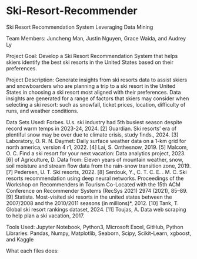# Ski-Resort-Recommender
Ski Resort Recommendation System Leveraging Data Mining

Team Members: Juncheng Man, Justin Nguyen, Grace Waida, and Audrey Ly

Project Goal: Develop a Ski Resort Recommendation System that helps skiers identify the best ski resorts in the United States based on their preferences. ​

Project Description: Generate insights from ski resorts data to assist skiers and snowboarders who are planning a trip to a ski resort in the United States in choosing a ski resort most aligned with their preferences. Data insights are generated for a range of factors that skiers may consider when selecting a ski resort: such as snowfall, ticket prices, location, difficulty of runs, and weather conditions. ​

Data Sets Used: 
Forbes. U.s. ski industry had 5th busiest season despite record warm temps in
2023-24, 2024.
[2] Guardian. Ski resorts’ era of plentiful snow may be over due to climate crisis,
study finds., 2024.
[3] Laboratory, O. R. N. Daymet: Daily surface weather data on a 1-km grid for
north america, version 4 r1, 2022.
[4] Lai, S. Onthesnow, 2019.
[5] Malcom, O. C. Find a ski resort for your next vacation: Data analytics project,
2023.
[6] of Agriculture, D. Data from: Eleven years of mountain weather, snow, soil
moisture and stream flow data from the rain-snow transition zone, 2019.
[7] Pedersen, U. T. Ski resorts, 2022.
[8] Serdouk, Y., C. T. C. E. . M. C. Ski resorts recommendation using deep neural
networks. Proceedings of the Workshop on Recommenders in Tourism Co-Located
with the 15th ACM Conference on Recommender Systems (RecSys 2021) 2974 (2021),
85–89.
[9] Statista. Most-visited ski resorts in the united states between the 2007/2008
and the 2010/2011 seasons (in millions)*, 2012.
[10] Tank, T. Global ski resort rankings dataset, 2024.
[11] Toujas, A. Data web scraping to help plan a ski vacation, 2017.

Tools Used: Jupyter Notebook, Python3, Microsoft Excel, GitHub, Python Libraries: Pandas, Numpy, Matplotlib, Seaborn, Scipy,
Scikit-Learn, xgboost, and Kaggle

What each files does:

